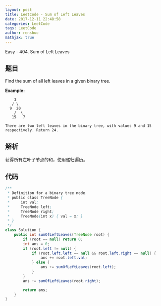 ```yaml
---
layout: post
title: LeetCode - Sum of Left Leaves
date: 2017-12-11 22:48:58
categories: LeetCode
tags: LeetCode
author: renshuo
mathjax: true
---
```


Easy - 404. Sum of Left Leaves

<!--more-->

## 题目

Find the sum of all left leaves in a given binary tree.

**Example:**

```
    3
   / \
  9  20
    /  \
   15   7

There are two left leaves in the binary tree, with values 9 and 15 respectively. Return 24.
```

## 解析

获得所有左叶子节点的和，使用递归遍历。

## 代码

``` java
/**
 * Definition for a binary tree node.
 * public class TreeNode {
 *     int val;
 *     TreeNode left;
 *     TreeNode right;
 *     TreeNode(int x) { val = x; }
 * }
 */
class Solution {
    public int sumOfLeftLeaves(TreeNode root) {
        if (root == null) return 0;
        int ans = 0;
        if (root.left != null) {
            if (root.left.left == null && root.left.right == null) {
                ans += root.left.val;
            } else {
                ans += sumOfLeftLeaves(root.left);
            }
        }
        ans += sumOfLeftLeaves(root.right);

        return ans;
    }
}
```